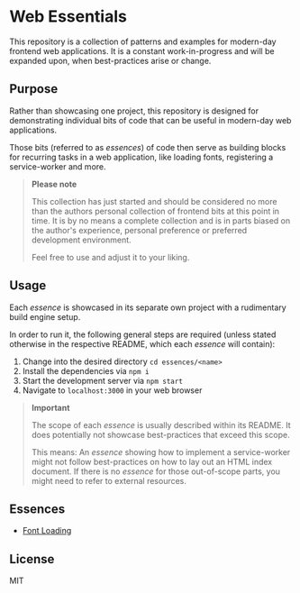 # Web Essentials
This repository is a collection of patterns and examples for modern-day 
frontend web applications. It is a constant work-in-progress and will be expanded upon,
when best-practices arise or change.


## Purpose
Rather than showcasing one project, this repository is designed for demonstrating
individual bits of code that can be useful in modern-day web applications.

Those bits (referred to as *essences*) of code then serve as building blocks for recurring tasks in a web
application, like loading fonts, registering a service-worker and more.

>
> **Please note**
>
> This collection has just started and should be considered no more than the
> authors personal collection of frontend bits at this point in time.
> It is by no means a complete collection and is in parts biased on the author's
> experience, personal preference or preferred development environment.
>
> Feel free to use and adjust it to your liking.


## Usage
Each *essence* is showcased in its separate own project with a rudimentary build
engine setup.

In order to run it, the following general steps are required (unless stated otherwise
in the respective README, which each *essence* will contain):

1. Change into the desired directory `cd essences/<name>`
2. Install the dependencies via `npm i`
3. Start the development server via `npm start`
4. Navigate to `localhost:3000` in your web browser

>
> **Important**
> 
> The scope of each *essence* is usually described within its README.
> It does potentially not showcase best-practices that exceed this scope.
> 
> This means: An *essence* showing how to implement a service-worker might not
> follow best-practices on how to lay out an HTML index document. If there is
> no *essence* for those out-of-scope parts, you might need to refer to 
> external resources.


## Essences
* [Font Loading](essences/font-loading)

## License
MIT
